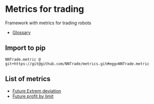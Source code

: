 # Metrics for trading
Framework with metrics for trading robots
- [Glossary](./docs/Glossary.md)

## Import to pip

```
NNTrade.metric @ git+https://git@github.com/NNTrade/metrics.git#egg=NNTrade.metric
```

## List of metrics
- [Future Extrem deviation](./docs/metrics/future_extrem_deviation.md)
- [Future profit by limit](./docs/metrics/future_profit_by_limits.md)

